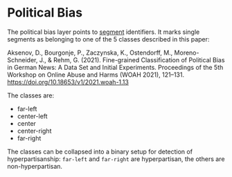 # Political Bias
The political bias layer points to [segment](segment.md) identifiers. It marks single segments as belonging to one of the 5 classes described in this paper: 

Aksenov, D., Bourgonje, P., Zaczynska, K., Ostendorff, M., Moreno-Schneider, J., & Rehm, G. (2021). Fine-grained Classification of Political Bias in German News: A Data Set and Initial Experiments. Proceedings of the 5th Workshop on Online Abuse and Harms (WOAH 2021), 121–131. https://doi.org/10.18653/v1/2021.woah-1.13

The classes are:
- far-left
- center-left
- center
- center-right
- far-right

The classes can be collapsed into a binary setup for detection of hyperpartisanship: `far-left` and `far-right` are hyperpartisan, the others are non-hyperpartisan.
